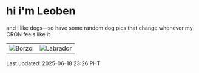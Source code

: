 # hi i'm Leoben

and i like dogs—so have some random dog pics that change whenever my CRON feels like it

|  |  |
|--------|----------|
| ![Borzoi](https://random-dog-vercel.vercel.app/api/random-borzoi?v=1750260411) | ![Labrador](https://random-dog-vercel.vercel.app/api/random-labrador?v=1750260411) |

Last updated: 2025-06-18 23:26 PHT
